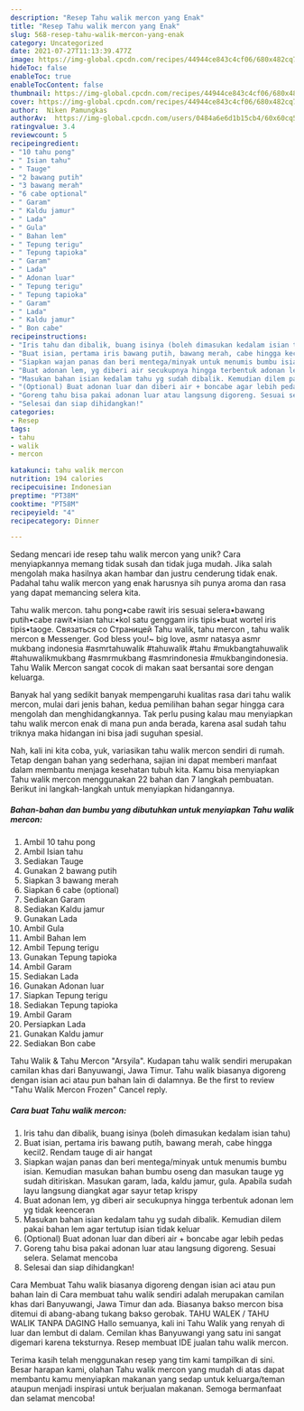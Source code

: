```yaml
---
description: "Resep Tahu walik mercon yang Enak"
title: "Resep Tahu walik mercon yang Enak"
slug: 568-resep-tahu-walik-mercon-yang-enak
category: Uncategorized
date: 2021-07-27T11:13:39.477Z
image: https://img-global.cpcdn.com/recipes/44944ce843c4cf06/680x482cq70/tahu-walik-mercon-foto-resep-utama.jpg
hideToc: false
enableToc: true
enableTocContent: false
thumbnail: https://img-global.cpcdn.com/recipes/44944ce843c4cf06/680x482cq70/tahu-walik-mercon-foto-resep-utama.jpg
cover: https://img-global.cpcdn.com/recipes/44944ce843c4cf06/680x482cq70/tahu-walik-mercon-foto-resep-utama.jpg
author:  Niken Pamungkas
authorAv:  https://img-global.cpcdn.com/users/0484a6e6d1b15cb4/60x60cq50/avatar.jpg
ratingvalue: 3.4
reviewcount: 5
recipeingredient:
- "10 tahu pong"
- " Isian tahu"
- " Tauge"
- "2 bawang putih"
- "3 bawang merah"
- "6 cabe optional"
- " Garam"
- " Kaldu jamur"
- " Lada"
- " Gula"
- " Bahan lem"
- " Tepung terigu"
- " Tepung tapioka"
- " Garam"
- " Lada"
- " Adonan luar"
- " Tepung terigu"
- " Tepung tapioka"
- " Garam"
- " Lada"
- " Kaldu jamur"
- " Bon cabe"
recipeinstructions:
- "Iris tahu dan dibalik, buang isinya (boleh dimasukan kedalam isian tahu)"
- "Buat isian, pertama iris bawang putih, bawang merah, cabe hingga kecil2. Rendam tauge di air hangat"
- "Siapkan wajan panas dan beri mentega/minyak untuk menumis bumbu isian. Kemudian masukan bahan bumbu oseng dan masukan tauge yg sudah ditiriskan. Masukan garam, lada, kaldu jamur, gula. Apabila sudah layu langsung diangkat agar sayur tetap krispy"
- "Buat adonan lem, yg diberi air secukupnya hingga terbentuk adonan lem yg tidak keenceran"
- "Masukan bahan isian kedalam tahu yg sudah dibalik. Kemudian dilem pakai bahan lem agar tertutup isian tidak keluar"
- "(Optional) Buat adonan luar dan diberi air + boncabe agar lebih pedas"
- "Goreng tahu bisa pakai adonan luar atau langsung digoreng. Sesuai selera.  Selamat mencoba"
- "Selesai dan siap dihidangkan!"
categories:
- Resep
tags:
- tahu
- walik
- mercon

katakunci: tahu walik mercon 
nutrition: 194 calories
recipecuisine: Indonesian
preptime: "PT38M"
cooktime: "PT58M"
recipeyield: "4"
recipecategory: Dinner

---
```



Sedang mencari ide resep tahu walik mercon yang unik? Cara menyiapkannya memang tidak susah dan tidak juga mudah. Jika salah mengolah maka hasilnya akan hambar dan justru cenderung tidak enak. Padahal tahu walik mercon yang enak harusnya sih punya aroma dan rasa yang dapat memancing selera kita.


Tahu walik mercon. tahu pong•cabe rawit iris sesuai selera•bawang putih•cabe rawit•isian tahu:•kol satu genggam iris tipis•buat wortel iris tipis•taoge. Связаться со Страницей Tahu walik, tahu mercon , tahu walik mercon в Messenger. God bless you!~ big love, asmr natasya asmr mukbang indonesia #asmrtahuwalik #tahuwalik #tahu #mukbangtahuwalik #tahuwalikmukbang #asmrmukbang #asmrindonesia #mukbangindonesia. Tahu Walik Mercon sangat cocok di makan saat bersantai sore dengan keluarga.

Banyak hal yang sedikit banyak mempengaruhi kualitas rasa dari tahu walik mercon, mulai dari jenis bahan, kedua pemilihan bahan segar hingga cara mengolah dan menghidangkannya. Tak perlu pusing kalau mau menyiapkan tahu walik mercon enak di mana pun anda berada, karena asal sudah tahu triknya maka hidangan ini bisa jadi suguhan spesial.


Nah, kali ini kita coba, yuk, variasikan tahu walik mercon sendiri di rumah. Tetap dengan bahan yang sederhana, sajian ini dapat memberi manfaat dalam membantu menjaga kesehatan tubuh kita. Kamu bisa menyiapkan Tahu walik mercon menggunakan 22 bahan dan 7 langkah pembuatan. Berikut ini langkah-langkah untuk menyiapkan hidangannya.

<!--inarticleads1-->

##### Bahan-bahan dan bumbu yang dibutuhkan untuk menyiapkan Tahu walik mercon:

1. Ambil 10 tahu pong
1. Ambil  Isian tahu
1. Sediakan  Tauge
1. Gunakan 2 bawang putih
1. Siapkan 3 bawang merah
1. Siapkan 6 cabe (optional)
1. Sediakan  Garam
1. Sediakan  Kaldu jamur
1. Gunakan  Lada
1. Ambil  Gula
1. Ambil  Bahan lem
1. Ambil  Tepung terigu
1. Gunakan  Tepung tapioka
1. Ambil  Garam
1. Sediakan  Lada
1. Gunakan  Adonan luar
1. Siapkan  Tepung terigu
1. Sediakan  Tepung tapioka
1. Ambil  Garam
1. Persiapkan  Lada
1. Gunakan  Kaldu jamur
1. Sediakan  Bon cabe


Tahu Walik &amp; Tahu Mercon &#34;Arsyila&#34;. Kudapan tahu walik sendiri merupakan camilan khas dari Banyuwangi, Jawa Timur. Tahu walik biasanya digoreng dengan isian aci atau pun bahan lain di dalamnya. Be the first to review &#34;Tahu Walik Mercon Frozen&#34; Cancel reply. 

<!--inarticleads2-->

##### Cara buat Tahu walik mercon:

1. Iris tahu dan dibalik, buang isinya (boleh dimasukan kedalam isian tahu)
1. Buat isian, pertama iris bawang putih, bawang merah, cabe hingga kecil2. Rendam tauge di air hangat
1. Siapkan wajan panas dan beri mentega/minyak untuk menumis bumbu isian. Kemudian masukan bahan bumbu oseng dan masukan tauge yg sudah ditiriskan. Masukan garam, lada, kaldu jamur, gula. Apabila sudah layu langsung diangkat agar sayur tetap krispy
1. Buat adonan lem, yg diberi air secukupnya hingga terbentuk adonan lem yg tidak keenceran
1. Masukan bahan isian kedalam tahu yg sudah dibalik. Kemudian dilem pakai bahan lem agar tertutup isian tidak keluar
1. (Optional) Buat adonan luar dan diberi air + boncabe agar lebih pedas
1. Goreng tahu bisa pakai adonan luar atau langsung digoreng. Sesuai selera.  Selamat mencoba
1. Selesai dan siap dihidangkan!

Cara Membuat Tahu walik biasanya digoreng dengan isian aci atau pun bahan lain di Cara membuat tahu walik sendiri adalah merupakan camilan khas dari Banyuwangi, Jawa Timur dan ada. Biasanya bakso mercon bisa ditemui di abang-abang tukang bakso gerobak. TAHU WALEK / TAHU WALIK TANPA DAGING Hallo semuanya, kali ini Tahu Walik yang renyah di luar dan lembut di dalam. Cemilan khas Banyuwangi yang satu ini sangat digemari karena teksturnya. Resep membuat IDE jualan tahu walik mercon. 

Terima kasih telah menggunakan resep yang tim kami tampilkan di sini. Besar harapan kami, olahan Tahu walik mercon yang mudah di atas dapat membantu kamu menyiapkan makanan yang sedap untuk keluarga/teman ataupun menjadi inspirasi untuk berjualan makanan. Semoga bermanfaat dan selamat mencoba!
